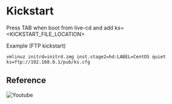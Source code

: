 # Kickstart 

Press TAB when boot from live-cd and add ks=<KICKSTART_FILE_LOCATION>

Example (FTP kickstart)

```
vmlinuz initrd=initrd.img inst.stage2=hd:LABEL=CentOS quiet ks=ftp://192.168.0.1/pub/ks.cfg
```

## Reference
![Youtube](https://www.youtube.com/watch?v=EGBvtWEr65I)
